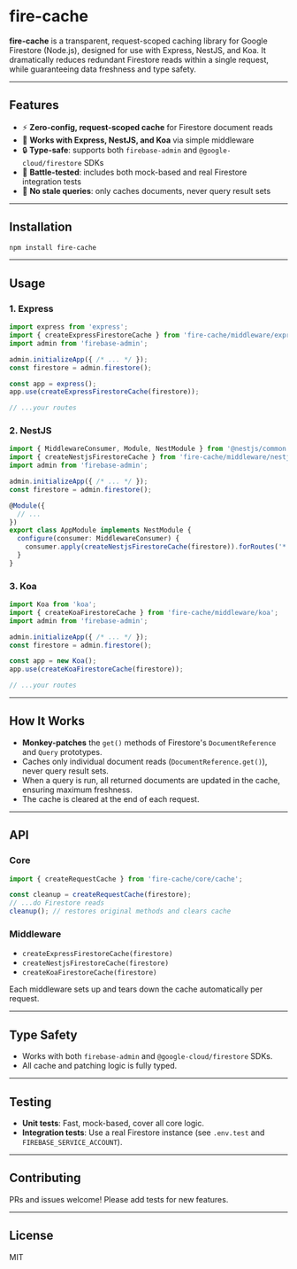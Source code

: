 # fire-cache

**fire-cache** is a transparent, request-scoped caching library for Google Firestore (Node.js), designed for use with Express, NestJS, and Koa. It dramatically reduces redundant Firestore reads within a single request, while guaranteeing data freshness and type safety.

---

## Features

- ⚡ **Zero-config, request-scoped cache** for Firestore document reads
- 🧩 **Works with Express, NestJS, and Koa** via simple middleware
- 🔒 **Type-safe**: supports both `firebase-admin` and `@google-cloud/firestore` SDKs
- 🧪 **Battle-tested**: includes both mock-based and real Firestore integration tests
- 🦾 **No stale queries**: only caches documents, never query result sets

---

## Installation

```bash
npm install fire-cache
```

---

## Usage

### 1. Express

```ts
import express from 'express';
import { createExpressFirestoreCache } from 'fire-cache/middleware/express';
import admin from 'firebase-admin';

admin.initializeApp({ /* ... */ });
const firestore = admin.firestore();

const app = express();
app.use(createExpressFirestoreCache(firestore));

// ...your routes
```

### 2. NestJS

```ts
import { MiddlewareConsumer, Module, NestModule } from '@nestjs/common';
import { createNestjsFirestoreCache } from 'fire-cache/middleware/nestjs';
import admin from 'firebase-admin';

admin.initializeApp({ /* ... */ });
const firestore = admin.firestore();

@Module({
  // ...
})
export class AppModule implements NestModule {
  configure(consumer: MiddlewareConsumer) {
    consumer.apply(createNestjsFirestoreCache(firestore)).forRoutes('*');
  }
}
```

### 3. Koa

```ts
import Koa from 'koa';
import { createKoaFirestoreCache } from 'fire-cache/middleware/koa';
import admin from 'firebase-admin';

admin.initializeApp({ /* ... */ });
const firestore = admin.firestore();

const app = new Koa();
app.use(createKoaFirestoreCache(firestore));

// ...your routes
```

---

## How It Works

- **Monkey-patches** the `get()` methods of Firestore's `DocumentReference` and `Query` prototypes.
- Caches only individual document reads (`DocumentReference.get()`), never query result sets.
- When a query is run, all returned documents are updated in the cache, ensuring maximum freshness.
- The cache is cleared at the end of each request.

---

## API

### Core

```ts
import { createRequestCache } from 'fire-cache/core/cache';

const cleanup = createRequestCache(firestore);
// ...do Firestore reads
cleanup(); // restores original methods and clears cache
```

### Middleware

- `createExpressFirestoreCache(firestore)`
- `createNestjsFirestoreCache(firestore)`
- `createKoaFirestoreCache(firestore)`

Each middleware sets up and tears down the cache automatically per request.

---

## Type Safety

- Works with both `firebase-admin` and `@google-cloud/firestore` SDKs.
- All cache and patching logic is fully typed.

---

## Testing

- **Unit tests**: Fast, mock-based, cover all core logic.
- **Integration tests**: Use a real Firestore instance (see `.env.test` and `FIREBASE_SERVICE_ACCOUNT`).

---

## Contributing

PRs and issues welcome! Please add tests for new features.

---

## License

MIT